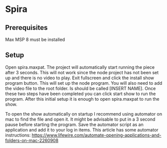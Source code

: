 # Spira

## Prerequisites

Max MSP 8 must be installed

## Setup

Open spira.maxpat. The project will automatically start running the piece after 3 seconds. This will not work since
the node project has not been set up and there is no video to play. Exit fullscreen and click the install show program button.
This will set up the node program.
You will also need to add the video file to the root folder. Is should be called [INSERT NAME].
Once these two steps have been completed you can click start show to run the program. After this initial setup it is enough
to open spira.maxpat to run the show.

To open the show automatically on startup I recommend using automator on mac to find the file and open it. It might be advisable
to put in a 3 second pause before starting the program. Save the automator script as an application and add it to your log in items.
This article has some automator instructions: https://www.lifewire.com/automate-opening-applications-and-folders-on-mac-2260908
